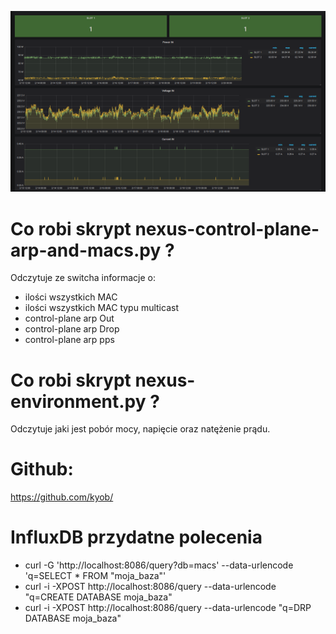 ![Przykładowy wykres Grafana](grafana-nexus.png)

# Co robi skrypt nexus-control-plane-arp-and-macs.py ?
Odczytuje ze switcha informacje o:
* ilości wszystkich MAC
* ilości wszystkich MAC typu multicast
* control-plane arp Out
* control-plane arp Drop
* control-plane arp pps

# Co robi skrypt nexus-environment.py ?
Odczytuje jaki jest pobór mocy, napięcie oraz natężenie prądu.

# Github:
https://github.com/kyob/

# InfluxDB przydatne polecenia
* curl -G 'http://localhost:8086/query?db=macs' --data-urlencode 'q=SELECT * FROM "moja_baza"'
* curl -i -XPOST http://localhost:8086/query --data-urlencode "q=CREATE DATABASE moja_baza"
* curl -i -XPOST http://localhost:8086/query --data-urlencode "q=DRP DATABASE moja_baza"

